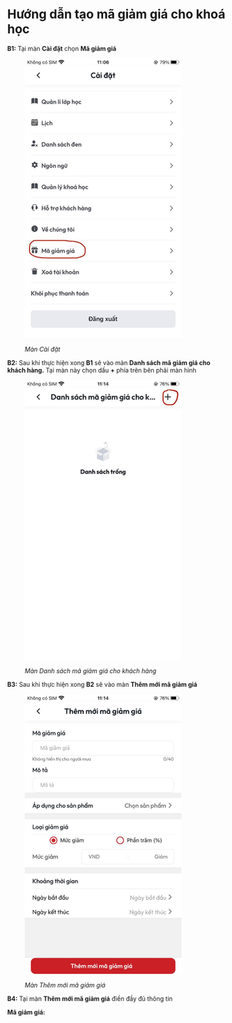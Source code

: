 # Hướng dẫn tạo mã giảm giá cho khoá học

**B1:** Tại màn **Cài đặt** chọn **Mã giảm giá**&#x20;

<figure><img src="../.gitbook/assets/photo_2024-07-08_11-11-31.jpg" alt="" width="360"><figcaption><p><em>Màn Cài đặt</em></p></figcaption></figure>

**B2:** Sau khi thực hiện xong **B1** sẽ vào màn **Danh sách mã giảm giá cho khách hàng.** Tại màn này chọn dấu **+** phía trên bên phải màn hình

<figure><img src="../.gitbook/assets/photo_2024-07-08_11-22-08.jpg" alt="" width="360"><figcaption><p><em>Màn Danh sách mã giảm giá cho khách hàng</em></p></figcaption></figure>

**B3:** Sau khi thực hiện xong **B2** sẽ vào màn **Thêm mới mã giảm giá**

<figure><img src="../.gitbook/assets/photo_2024-07-08_11-16-43.jpg" alt="" width="360"><figcaption><p><em>Màn Thêm mới mã giảm giá</em></p></figcaption></figure>

**B4:** Tại màn **Thêm mới mã giảm giá** điền đầy đủ thông tin&#x20;

**Mã giảm giá:**&#x20;
